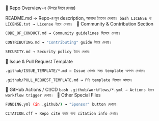 🔹 Repo Overview-এ (উপরে ট্যাবে দেখায়)

README.md → Repo-র মূল description, আলাদা ট্যাবেও দেখায়।
``bash
LICENSE বা LICENSE.txt → License ট্যাবে দেখায়।
``
🔹 Community & Contribution Section
```bash
CODE_OF_CONDUCT.md → Community guidelines হিসেবে দেখায়।

CONTRIBUTING.md → "Contributing" guide ট্যাবে দেখায়।

SECURITY.md → Security policy ট্যাবে দেখায়।
```
🔹 Issue & Pull Request Template
```bash
.github/ISSUE_TEMPLATE/*.md → Issue খোলার সময় template অপশন দেখাবে।

.github/PULL_REQUEST_TEMPLATE.md → PR template হিসেবে আসবে।
```
🔹 GitHub Actions / CI/CD
``bash
.github/workflows/*.yml → Actions ট্যাবে workflow trigger দেখায়।
``
🔹 Other Special Files
```bash
FUNDING.yml (in .github/) → "Sponsor" button দেখাবে।

CITATION.cff → Repo cite করার জন্য citation info দেখায়।
```
